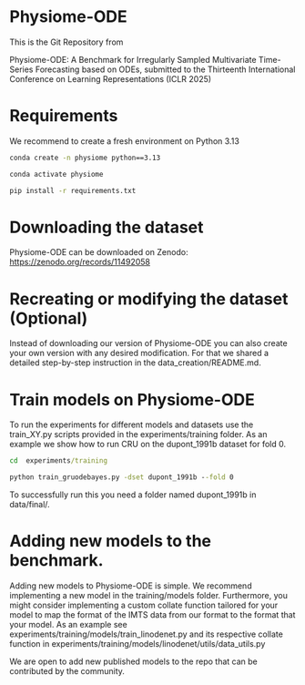 # Physiome-ODE
This is the Git Repository from 
	
Physiome-ODE: A Benchmark for Irregularly Sampled Multivariate Time-Series Forecasting based on ODEs,
submitted to the Thirteenth International Conference on Learning Representations (ICLR 2025)

# Requirements
We recommend to create a fresh environment on Python 3.13
```bat
conda create -n physiome python==3.13 
```
```bat
conda activate physiome
```
```bat
pip install -r requirements.txt 
```

# Downloading the dataset

Physiome-ODE can be downloaded on Zenodo: https://zenodo.org/records/11492058

# Recreating or modifying the dataset (Optional)
Instead of downloading our version of Physiome-ODE you can also create your own version with any desired modification. 
For that we shared a detailed step-by-step instruction in the data_creation/README.md. 

# Train models on Physiome-ODE
To run the experiments for different models and datasets use the train_XY.py scripts provided in the experiments/training folder.
As an example we show how to run CRU on the dupont_1991b dataset for fold 0.

```bat
cd  experiments/training
```

```bat
python train_gruodebayes.py -dset dupont_1991b --fold 0
```

To successfully run this you need a folder named dupont_1991b in data/final/. 

# Adding new models to the benchmark. 

Adding new models to Physiome-ODE is simple. We recommend implementing a new model in the training/models folder.
Furthermore, you might consider implementing a custom collate function tailored for your model to map the format 
of the IMTS data from our format to the format that your model. 
As an example see experiments/training/models/train_linodenet.py and its respective
collate function in experiments/training/models/linodenet/utils/data_utils.py

We are open to add new published models to the repo that can be contributed by the community. 